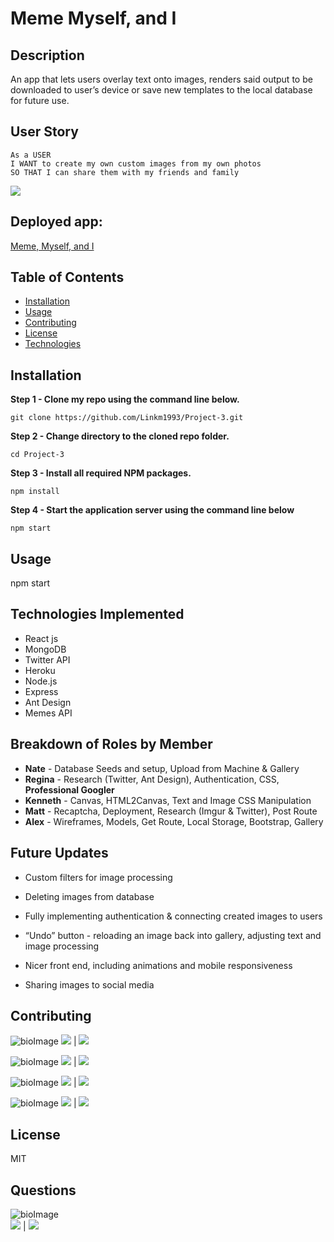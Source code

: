 # Meme Myself, and I

## Description
            
An app that lets users overlay text onto images, renders said output to be downloaded to user’s device or save new templates to the local database for future use.

## User Story
```
As a USER  
I WANT to create my own custom images from my own photos  
SO THAT I can share them with my friends and family

```


![](public/img/screen-project.png)

## Deployed app: 

[Meme, Myself, and I](https://powerful-taiga-38043.herokuapp.com/ "Meme, Myself, and I")

            
## Table of Contents
            
* [Installation](#Installation)
* [Usage](#Usage) 
* [Contributing](#Contributing) 
* [License](#License) 
* [Technologies](#Technologies)
            
        
## Installation
            
**Step 1 - Clone my repo using the command line below.**
```
git clone https://github.com/Linkm1993/Project-3.git
```
**Step 2 - Change directory to the cloned repo folder.**
```
cd Project-3
```
**Step 3 - Install all required NPM packages.**
```
npm install 
```
**Step 4 - Start the application server using the command line below**
```
npm start

```
            
## Usage
            
npm start

## Technologies Implemented

* React js
* MongoDB
* Twitter API
* Heroku
* Node.js
* Express
* Ant Design
* Memes API

## Breakdown of Roles by Member

* **Nate** - Database Seeds and setup, Upload from Machine & Gallery 
* **Regina** - Research (Twitter, Ant Design), Authentication, CSS, **Professional Googler**  
* **Kenneth** - Canvas, HTML2Canvas, Text and Image CSS Manipulation  
* **Matt** -  Recaptcha, Deployment, Research (Imgur & Twitter), Post Route  
* **Alex** - Wireframes, Models, Get Route, Local Storage, Bootstrap, Gallery


## Future Updates
* Custom filters for image processing


* Deleting images from database


* Fully implementing authentication & connecting created images to users


* “Undo” button - reloading an image back into gallery, adjusting text and image processing


* Nicer front end, including animations and mobile responsiveness


* Sharing images to social media
           
            
## Contributing
            

![bioImage](https://avatars0.githubusercontent.com/u/58832810?v=4&s=200)
[![](https://img.shields.io/badge/gitHub-kdeguzm3-purple?style=plastic)](https://www.github.com/kdeguzm3) | 
[![](https://img.shields.io/badge/email-cosplaydiver@gmail.com-purple?style=plastic)](mailto:cosplaydiver@gmail.com)

![bioImage](https://avatars3.githubusercontent.com/u/58890404?v=4&s=200)
[![](https://img.shields.io/badge/gitHub-Antidetka-pink?style=plastic)](https://www.github.com/Antidetka) | 
[![](https://img.shields.io/badge/email-musovirova@yahoo.com-pink?style=plastic)](mailto:musovirova@yahoo.com)

![bioImage](https://avatars3.githubusercontent.com/u/12203157?v=4&s=200)
[![](https://img.shields.io/badge/gitHub-altays-blue?style=plastic)](https://www.github.com/altays) | 
[![](https://img.shields.io/badge/email-altays633@gmail.com-blue?style=plastic)](mailto:altays633@gmail.com)

![bioImage](https://avatars2.githubusercontent.com/u/59449041?v=4&s=200)
[![](https://img.shields.io/badge/gitHub-nrlong-yellow?style=plastic)](https://www.github.com/nrlong) | 
[![](https://img.shields.io/badge/email-nrlong13@gmail.com-yellow?style=plastic)](mailto:nrlong13@gmail.com)
 
 
## License
            
MIT
          
            
## Questions
![bioImage](https://avatars0.githubusercontent.com/u/46576277?v=4&s=200)            
[![](https://img.shields.io/badge/gitHub-Linkm1993-green?style=plastic)](https://www.github.com/Linkm1993) | 
[![](https://img.shields.io/badge/email-Linkm1993@gmail.com-green?style=plastic)](mailto:Linkm1993@gmail.com)
